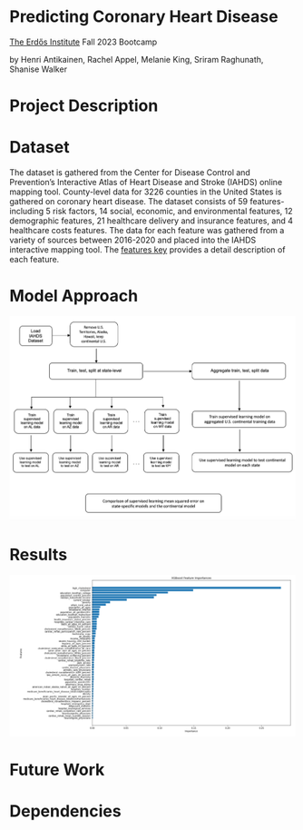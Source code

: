 # Predicting Coronary Heart Disease
[The Erdős Institute](https://www.erdosinstitute.org/) Fall 2023 Bootcamp

by Henri Antikainen, Rachel Appel, Melanie King, Sriram Raghunath, Shanise Walker

# Project Description

# Dataset

The dataset is gathered from the  Center for Disease Control and Prevention’s Interactive Atlas of Heart Disease and Stroke (IAHDS) online mapping tool. County-level data for 3226 counties in the United States is gathered on coronary heart disease. The dataset consists of 59 features-including 5 risk factors, 14 social, economic, and environmental features, 12 demographic features, 21 healthcare delivery and insurance features, and 4 healthcare costs features. The data for each feature was gathered from a variety of sources between 2016-2020 and placed into the IAHDS interactive mapping tool. The [features key](https://github.com/shanise1/PCD/blob/main/Dataset%20Features%20Key.pdf) provides a detail description of each feature.  


# Model Approach 
![model](images/modelapproach.png)

# Results 

![xgboostresults](images/xgboostresults.png)

# Future Work 

# Dependencies


